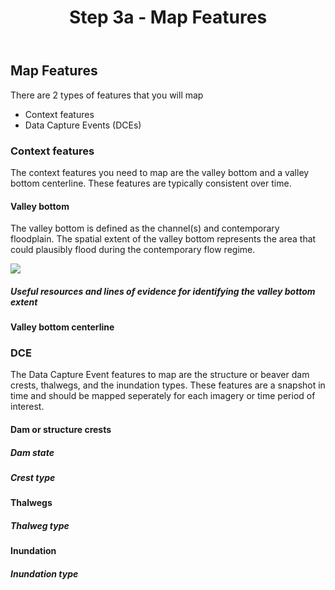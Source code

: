 ﻿---
title: Step 3a - Map Features
weight: 1
---

## Map Features

There are 2 types of features that you will map
- Context features
- Data Capture Events (DCEs)

### Context features
The context features you need to map are the valley bottom and a valley bottom centerline. These features are typically consistent over time.

#### Valley bottom
The valley bottom is defined as the channel(s) and contemporary floodplain. The spatial extent of the valley bottom represents the area that could plausibly flood during the contemporary flow regime.

<img class="float-left" src="C:\Users\A02295870\Box\0_ET_AL\NonProject\etal_Drone\2019\Inundation_sites\Figs\oblique_valleyBottom-02.jpg"> 

##### Useful resources and lines of evidence for identifying the valley bottom extent

#### Valley bottom centerline

### DCE
The Data Capture Event features to map are the structure or beaver dam crests, thalwegs, and the inundation types. These features are a snapshot in time and should be mapped seperately for each imagery or time period of interest.

#### Dam or structure crests

##### Dam state

##### Crest type

#### Thalwegs

##### Thalweg type

#### Inundation 

##### Inundation type

